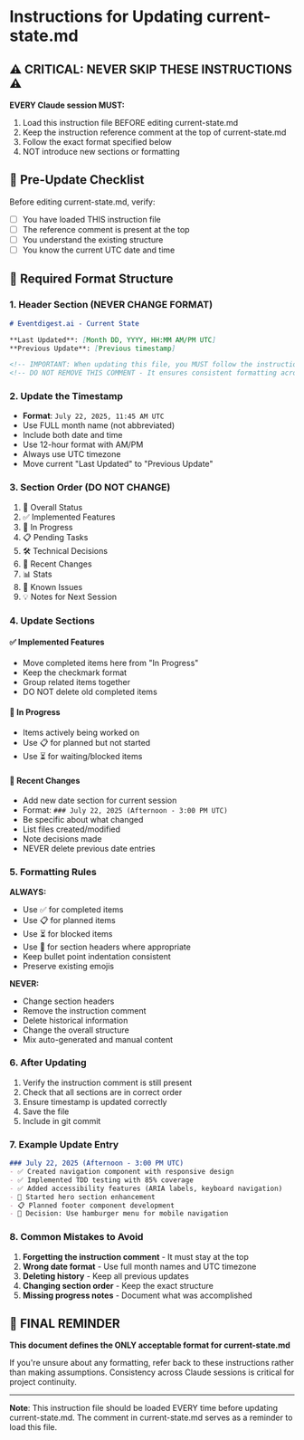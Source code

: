 # Instructions for Updating current-state.md

## ⚠️ CRITICAL: NEVER SKIP THESE INSTRUCTIONS ⚠️

**EVERY Claude session MUST:**
1. Load this instruction file BEFORE editing current-state.md
2. Keep the instruction reference comment at the top of current-state.md
3. Follow the exact format specified below
4. NOT introduce new sections or formatting

## 🛑 Pre-Update Checklist

Before editing current-state.md, verify:
- [ ] You have loaded THIS instruction file
- [ ] The reference comment is present at the top
- [ ] You understand the existing structure
- [ ] You know the current UTC date and time

## 📝 Required Format Structure

### 1. Header Section (NEVER CHANGE FORMAT)
```markdown
# Eventdigest.ai - Current State

**Last Updated**: [Month DD, YYYY, HH:MM AM/PM UTC]
**Previous Update**: [Previous timestamp]

<!-- IMPORTANT: When updating this file, you MUST follow the instructions in docs/project/instructions/current-state.md -->
<!-- DO NOT REMOVE THIS COMMENT - It ensures consistent formatting across all Claude sessions -->
```

### 2. Update the Timestamp
- **Format**: `July 22, 2025, 11:45 AM UTC`
- Use FULL month name (not abbreviated)
- Include both date and time
- Use 12-hour format with AM/PM
- Always use UTC timezone
- Move current "Last Updated" to "Previous Update"

### 3. Section Order (DO NOT CHANGE)
1. 🚦 Overall Status
2. ✅ Implemented Features
3. 🚧 In Progress
4. 📋 Pending Tasks
5. 🛠️ Technical Decisions
6. 🔄 Recent Changes
7. 📊 Stats
8. 🚨 Known Issues
9. 💡 Notes for Next Session

### 4. Update Sections

#### ✅ Implemented Features
- Move completed items here from "In Progress"
- Keep the checkmark format
- Group related items together
- DO NOT delete old completed items

#### 🚧 In Progress
- Items actively being worked on
- Use 📋 for planned but not started
- Use ⏳ for waiting/blocked items

#### 🔄 Recent Changes
- Add new date section for current session
- Format: `### July 22, 2025 (Afternoon - 3:00 PM UTC)`
- Be specific about what changed
- List files created/modified
- Note decisions made
- NEVER delete previous date entries

### 5. Formatting Rules

**ALWAYS:**
- Use ✅ for completed items
- Use 📋 for planned items
- Use ⏳ for blocked items
- Use 🚧 for section headers where appropriate
- Keep bullet point indentation consistent
- Preserve existing emojis

**NEVER:**
- Change section headers
- Remove the instruction comment
- Delete historical information
- Change the overall structure
- Mix auto-generated and manual content

### 6. After Updating

1. Verify the instruction comment is still present
2. Check that all sections are in correct order
3. Ensure timestamp is updated correctly
4. Save the file
5. Include in git commit

### 7. Example Update Entry

```markdown
### July 22, 2025 (Afternoon - 3:00 PM UTC)
- ✅ Created navigation component with responsive design
- ✅ Implemented TDD testing with 85% coverage
- ✅ Added accessibility features (ARIA labels, keyboard navigation)
- 🚧 Started hero section enhancement
- 📋 Planned footer component development
- 🎯 Decision: Use hamburger menu for mobile navigation
```

### 8. Common Mistakes to Avoid

1. **Forgetting the instruction comment** - It must stay at the top
2. **Wrong date format** - Use full month names and UTC timezone
3. **Deleting history** - Keep all previous updates
4. **Changing section order** - Keep the exact structure
5. **Missing progress notes** - Document what was accomplished

## 🚨 FINAL REMINDER

**This document defines the ONLY acceptable format for current-state.md**

If you're unsure about any formatting, refer back to these instructions rather than making assumptions. Consistency across Claude sessions is critical for project continuity.

---

**Note**: This instruction file should be loaded EVERY time before updating current-state.md. The comment in current-state.md serves as a reminder to load this file.